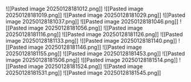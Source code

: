 ![[Pasted image 20250128181012.png]]
![[Pasted image 20250128181019.png]]
![[Pasted image 20250128181029.png]]
![[Pasted image 20250128181037.png]]
![[Pasted image 20250128181046.png]]
![[Pasted image 20250128181056.png]]
![[Pasted image 20250128181116.png]]
![[Pasted image 20250128181126.png]]
![[Pasted image 20250128181133.png]]
![[Pasted image 20250128181140.png]]
![[Pasted image 20250128181146.png]]
![[Pasted image 20250128181155.png]]
![[Pasted image 20250128181453.png]]
![[Pasted image 20250128181506.png]]
![[Pasted image 20250128181514.png]]
![[Pasted image 20250128181524.png]]
![[Pasted image 20250128181531.png]]
![[Pasted image 20250128181545.png]]
